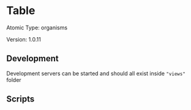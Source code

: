 # Table

Atomic Type: organisms

Version: 1.0.11

## Development

Development servers can be started and should all exist inside `"views"` folder

## Scripts
